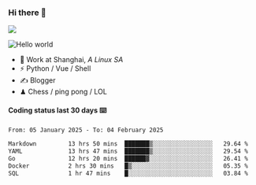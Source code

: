 ### Hi there 👋
![](https://komarev.com/ghpvc/?username=Xuhandsome)


<img src="https://github-readme-stats.vercel.app/api?username=XuHandsome&show_icons=true&theme=merko" alt="Hello world">

<br/>

- 🍻  Work at Shanghai, _A Linux SA_
- ⚡  Python / Vue / Shell
- ✍️  Blogger
- ♟  Chess / ping pong / LOL

#### Coding status last 30 days ⌨️

<!--START_SECTION:waka-->

```txt
From: 05 January 2025 - To: 04 February 2025

Markdown         13 hrs 50 mins  ███████▒░░░░░░░░░░░░░░░░░   29.64 %
YAML             13 hrs 47 mins  ███████▒░░░░░░░░░░░░░░░░░   29.54 %
Go               12 hrs 20 mins  ██████▓░░░░░░░░░░░░░░░░░░   26.41 %
Docker           2 hrs 30 mins   █▒░░░░░░░░░░░░░░░░░░░░░░░   05.35 %
SQL              1 hr 47 mins    █░░░░░░░░░░░░░░░░░░░░░░░░   03.84 %
```

<!--END_SECTION:waka-->
